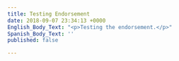 ```yaml
---
title: Testing Endorsement
date: 2018-09-07 23:34:13 +0000
English_Body_Text: "<p>Testing the endorsement.</p>"
Spanish_Body_Text: ''
published: false

---
```

